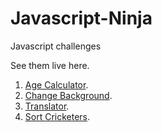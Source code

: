 # Javascript-Ninja

Javascript challenges

See them live here.

1.  [Age Calculator](https://peaceful-sinoussi-047550.netlify.app/).
2.  [Change Background](https://priceless-meitner-857f50.netlify.app/).
3.  [Translator](https://practical-murdock-02f8d8.netlify.app/).
4.  [Sort Cricketers](https://quizzical-davinci-4581e3.netlify.app/).
